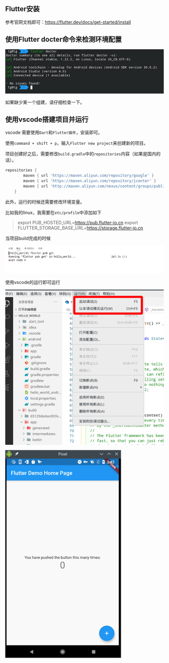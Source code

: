 ## Flutter安装

参考官网文档即可：https://flutter.dev/docs/get-started/install

## 使用Flutter docter命令来检测环境配置

![](../image/501.png)

如果缺少某一个组建，请仔细检查一下。

## 使用vscode搭建项目并运行

vscode 需要使用`Dart`和`Flutter插件`，安装即可。

使用`command + shift + p`，输入`Flutter new project`来创建新的项目。

项目创建好之后，需要修改`build.gradle`中的`repositories`内容（如果是国内的话）。

```gradle
repositories {
        maven { url 'https://maven.aliyun.com/repository/google' }
        maven { url 'https://maven.aliyun.com/repository/jcenter' }
        maven { url 'http://maven.aliyun.com/nexus/content/groups/public' }
    }
```

此外，运行的时候还需要修改环境变量。

比如我的linux，我需要在`etc/profile`中添加如下

> export PUB_HOSTED_URL=https://pub.flutter-io.cn
> export FLUTTER_STORAGE_BASE_URL=https://storage.flutter-io.cn

当项目build完成的时候

![](../image/503.png)

使用vscode的运行即可运行

![](../image/502.png)

![](../image/504.png)

